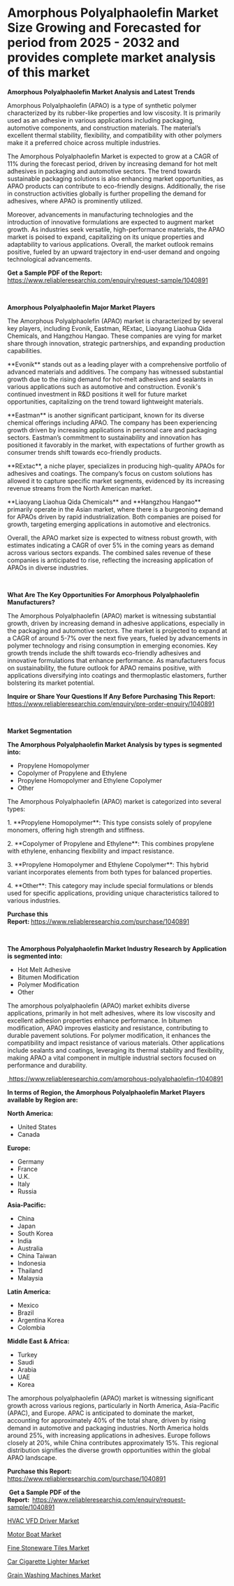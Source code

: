 <p><h1>Amorphous Polyalphaolefin Market Size Growing and Forecasted for period from 2025 - 2032 and provides complete market analysis of this market</h1></p><p><strong>Amorphous Polyalphaolefin Market Analysis and Latest Trends</strong></p>
<p><p>Amorphous Polyalphaolefin (APAO) is a type of synthetic polymer characterized by its rubber-like properties and low viscosity. It is primarily used as an adhesive in various applications including packaging, automotive components, and construction materials. The material’s excellent thermal stability, flexibility, and compatibility with other polymers make it a preferred choice across multiple industries.</p><p>The Amorphous Polyalphaolefin Market is expected to grow at a CAGR of 11% during the forecast period, driven by increasing demand for hot melt adhesives in packaging and automotive sectors. The trend towards sustainable packaging solutions is also enhancing market opportunities, as APAO products can contribute to eco-friendly designs. Additionally, the rise in construction activities globally is further propelling the demand for adhesives, where APAO is prominently utilized. </p><p>Moreover, advancements in manufacturing technologies and the introduction of innovative formulations are expected to augment market growth. As industries seek versatile, high-performance materials, the APAO market is poised to expand, capitalizing on its unique properties and adaptability to various applications. Overall, the market outlook remains positive, fueled by an upward trajectory in end-user demand and ongoing technological advancements.</p></p>
<p><strong>Get a Sample PDF of the Report:&nbsp;</strong> <a href="https://www.reliableresearchiq.com/enquiry/request-sample/1040891?utm_campaign=1141&utm_medium=2&utm_source=Github&utm_content=ia&utm_term=30012025&utm_id=amorphous-polyalphaolefin">https://www.reliableresearchiq.com/enquiry/request-sample/1040891</a></p>
<p>&nbsp;</p>
<p><strong>Amorphous Polyalphaolefin Major Market Players</strong></p>
<p><p>The Amorphous Polyalphaolefin (APAO) market is characterized by several key players, including Evonik, Eastman, RExtac, Liaoyang Liaohua Qida Chemicals, and Hangzhou Hangao. These companies are vying for market share through innovation, strategic partnerships, and expanding production capabilities.</p><p>**Evonik** stands out as a leading player with a comprehensive portfolio of advanced materials and additives. The company has witnessed substantial growth due to the rising demand for hot-melt adhesives and sealants in various applications such as automotive and construction. Evonik's continued investment in R&D positions it well for future market opportunities, capitalizing on the trend toward lightweight materials.</p><p>**Eastman** is another significant participant, known for its diverse chemical offerings including APAO. The company has been experiencing growth driven by increasing applications in personal care and packaging sectors. Eastman’s commitment to sustainability and innovation has positioned it favorably in the market, with expectations of further growth as consumer trends shift towards eco-friendly products.</p><p>**RExtac**, a niche player, specializes in producing high-quality APAOs for adhesives and coatings. The company’s focus on custom solutions has allowed it to capture specific market segments, evidenced by its increasing revenue streams from the North American market.</p><p>**Liaoyang Liaohua Qida Chemicals** and **Hangzhou Hangao** primarily operate in the Asian market, where there is a burgeoning demand for APAOs driven by rapid industrialization. Both companies are poised for growth, targeting emerging applications in automotive and electronics.</p><p>Overall, the APAO market size is expected to witness robust growth, with estimates indicating a CAGR of over 5% in the coming years as demand across various sectors expands. The combined sales revenue of these companies is anticipated to rise, reflecting the increasing application of APAOs in diverse industries.</p></p>
<p>&nbsp;</p>
<p><strong>What Are The Key Opportunities For Amorphous Polyalphaolefin Manufacturers?</strong></p>
<p><p>The Amorphous Polyalphaolefin (APAO) market is witnessing substantial growth, driven by increasing demand in adhesive applications, especially in the packaging and automotive sectors. The market is projected to expand at a CAGR of around 5-7% over the next five years, fueled by advancements in polymer technology and rising consumption in emerging economies. Key growth trends include the shift towards eco-friendly adhesives and innovative formulations that enhance performance. As manufacturers focus on sustainability, the future outlook for APAO remains positive, with applications diversifying into coatings and thermoplastic elastomers, further bolstering its market potential.</p></p>
<p><strong>Inquire or Share Your Questions If Any Before Purchasing This Report:</strong> <a href="https://www.reliableresearchiq.com/enquiry/pre-order-enquiry/1040891?utm_campaign=1141&utm_medium=2&utm_source=Github&utm_content=ia&utm_term=30012025&utm_id=amorphous-polyalphaolefin">https://www.reliableresearchiq.com/enquiry/pre-order-enquiry/1040891</a></p>
<p>&nbsp;</p>
<p><strong>Market Segmentation</strong></p>
<p><strong>The Amorphous Polyalphaolefin Market Analysis by types is segmented into:</strong></p>
<p><ul><li>Propylene Homopolymer</li><li>Copolymer of Propylene and Ethylene</li><li>Propylene Homopolymer and Ethylene Copolymer</li><li>Other</li></ul></p>
<p><p>The Amorphous Polyalphaolefin (APAO) market is categorized into several types: </p><p>1. **Propylene Homopolymer**: This type consists solely of propylene monomers, offering high strength and stiffness.</p><p>2. **Copolymer of Propylene and Ethylene**: This combines propylene with ethylene, enhancing flexibility and impact resistance.</p><p>3. **Propylene Homopolymer and Ethylene Copolymer**: This hybrid variant incorporates elements from both types for balanced properties.</p><p>4. **Other**: This category may include special formulations or blends used for specific applications, providing unique characteristics tailored to various industries.</p></p>
<p><strong>Purchase this Report:&nbsp;</strong><a href="https://www.reliableresearchiq.com/purchase/1040891?utm_campaign=1141&utm_medium=2&utm_source=Github&utm_content=ia&utm_term=30012025&utm_id=amorphous-polyalphaolefin">https://www.reliableresearchiq.com/purchase/1040891</a></p>
<p>&nbsp;</p>
<p><strong>The Amorphous Polyalphaolefin Market Industry Research by Application is segmented into:</strong></p>
<p><ul><li>Hot Melt Adhesive</li><li>Bitumen Modification</li><li>Polymer Modification</li><li>Other</li></ul></p>
<p><p>The amorphous polyalphaolefin (APAO) market exhibits diverse applications, primarily in hot melt adhesives, where its low viscosity and excellent adhesion properties enhance performance. In bitumen modification, APAO improves elasticity and resistance, contributing to durable pavement solutions. For polymer modification, it enhances the compatibility and impact resistance of various materials. Other applications include sealants and coatings, leveraging its thermal stability and flexibility, making APAO a vital component in multiple industrial sectors focused on performance and durability.</p></p>
<p><a href="https://www.reliableresearchiq.com/amorphous-polyalphaolefin-r1040891?utm_campaign=1141&utm_medium=2&utm_source=Github&utm_content=ia&utm_term=30012025&utm_id=amorphous-polyalphaolefin">&nbsp;https://www.reliableresearchiq.com/amorphous-polyalphaolefin-r1040891</a></p>
<p><strong>In terms of Region, the Amorphous Polyalphaolefin Market Players available by Region are:</strong></p>
<p>
    <p> <strong> North America: </strong>
        <ul>
            <li>United States</li>
            <li>Canada</li>
        </ul>
        </p> 
    <p> <strong> Europe: </strong>
        <ul>
            <li>Germany</li>
            <li>France</li>
            <li>U.K.</li>
            <li>Italy</li>
            <li>Russia</li>
        </ul>
        </p> 
    <p> <strong> Asia-Pacific: </strong>
        <ul>
            <li>China</li>
            <li>Japan</li>
            <li>South Korea</li>
            <li>India</li>
            <li>Australia</li>
            <li>China Taiwan</li>
            <li>Indonesia</li>
            <li>Thailand</li>
            <li>Malaysia</li>
        </ul>
        </p> 
    <p> <strong> Latin America: </strong>
        <ul>
            <li>Mexico</li>
            <li>Brazil</li>
            <li>Argentina Korea</li>
            <li>Colombia</li>
        </ul>
        </p> 
    <p> <strong> Middle East & Africa: </strong>
        <ul>
            <li>Turkey</li>
            <li>Saudi</li>
            <li>Arabia</li>
            <li>UAE</li>
            <li>Korea</li>
        </ul>
    </p>
    </p>
<p><p>The amorphous polyalphaolefin (APAO) market is witnessing significant growth across various regions, particularly in North America, Asia-Pacific (APAC), and Europe. APAC is anticipated to dominate the market, accounting for approximately 40% of the total share, driven by rising demand in automotive and packaging industries. North America holds around 25%, with increasing applications in adhesives. Europe follows closely at 20%, while China contributes approximately 15%. This regional distribution signifies the diverse growth opportunities within the global APAO landscape.</p></p>
<p><strong>Purchase this Report: </strong><a href="https://www.reliableresearchiq.com/purchase/1040891?utm_campaign=1141&utm_medium=2&utm_source=Github&utm_content=ia&utm_term=30012025&utm_id=amorphous-polyalphaolefin">https://www.reliableresearchiq.com/purchase/1040891</a></p>
<p>&nbsp;<strong>Get a Sample PDF of the Report:&nbsp;&nbsp;</strong><a href="https://www.reliableresearchiq.com/enquiry/request-sample/1040891?utm_campaign=1141&utm_medium=2&utm_source=Github&utm_content=ia&utm_term=30012025&utm_id=amorphous-polyalphaolefin">https://www.reliableresearchiq.com/enquiry/request-sample/1040891</a></p>
<p><strong></strong></p>
<p><p><a href="https://www.linkedin.com/pulse/hvac-vfd-driver-market-size-trends-opportunities-challenges-6nlve?utm_campaign=1141&utm_medium=2&utm_source=Github&utm_content=ia&utm_term=30012025&utm_id=amorphous-polyalphaolefin">HVAC VFD Driver Market</a></p><p><a href="https://github.com/vilolakoreni/Market-Research-Report-List-1/blob/main/motor-boat-market.md?utm_campaign=1141&utm_medium=2&utm_source=Github&utm_content=ia&utm_term=30012025&utm_id=amorphous-polyalphaolefin">Motor Boat Market</a></p><p><a href="https://www.linkedin.com/pulse/factors-affecting-fine-stoneware-tilesmarket-growth-rate-126-wix8e?utm_campaign=1141&utm_medium=2&utm_source=Github&utm_content=ia&utm_term=30012025&utm_id=amorphous-polyalphaolefin">Fine Stoneware Tiles Market</a></p><p><a href="https://github.com/buqjavesora/Market-Research-Report-List-1/blob/main/car-cigarette-lighter-market.md?utm_campaign=1141&utm_medium=2&utm_source=Github&utm_content=ia&utm_term=30012025&utm_id=amorphous-polyalphaolefin">Car Cigarette Lighter Market</a></p><p><a href="https://www.linkedin.com/pulse/grain-washing-machines-market-research-report-drivers-veawc?utm_campaign=1141&utm_medium=2&utm_source=Github&utm_content=ia&utm_term=30012025&utm_id=amorphous-polyalphaolefin">Grain Washing Machines Market</a></p></p>